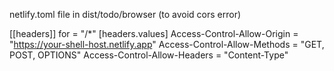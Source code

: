 netlify.toml file in dist/todo/browser (to avoid cors error)

[[headers]]
  for = "/*"
  [headers.values]
    Access-Control-Allow-Origin = "https://your-shell-host.netlify.app"
    Access-Control-Allow-Methods = "GET, POST, OPTIONS"
    Access-Control-Allow-Headers = "Content-Type"
